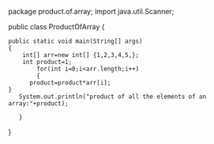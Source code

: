 package product.of.array;
import java.util.Scanner;

public class ProductOfArray 
{

    
    public static void main(String[] args) 
    {
        int[] arr=new int[] {1,2,3,4,5,};
        int product=1;
            for(int i=0;i<arr.length;i++)
            {
          product=product*arr[i];
    }
       System.out.println("product of all the elements of an array:"+product);
          
       }
}
